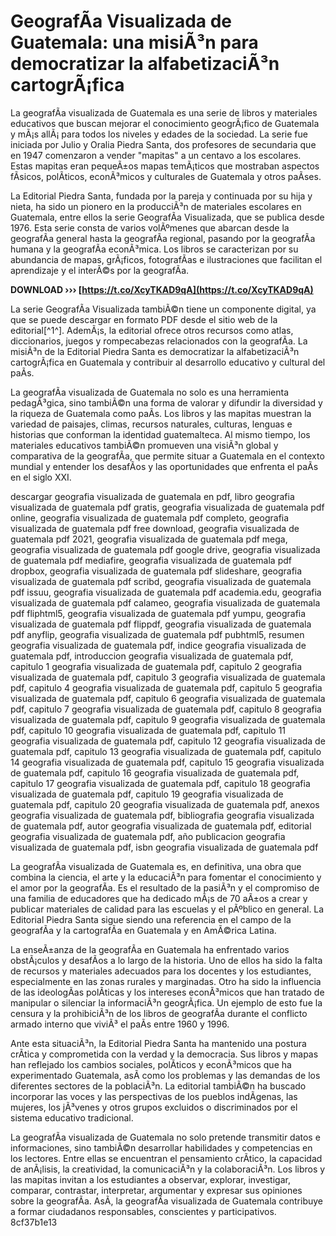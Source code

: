 # GeografÃ­a Visualizada de Guatemala: una misiÃ³n para democratizar la alfabetizaciÃ³n cartogrÃ¡fica
 
La geografÃ­a visualizada de Guatemala es una serie de libros y materiales educativos que buscan mejorar el conocimiento geogrÃ¡fico de Guatemala y mÃ¡s allÃ¡ para todos los niveles y edades de la sociedad. La serie fue iniciada por Julio y Oralia Piedra Santa, dos profesores de secundaria que en 1947 comenzaron a vender "mapitas" a un centavo a los escolares. Estas mapitas eran pequeÃ±os mapas temÃ¡ticos que mostraban aspectos fÃ­sicos, polÃ­ticos, econÃ³micos y culturales de Guatemala y otros paÃ­ses.
 
La Editorial Piedra Santa, fundada por la pareja y continuada por su hija y nieta, ha sido un pionero en la producciÃ³n de materiales escolares en Guatemala, entre ellos la serie GeografÃ­a Visualizada, que se publica desde 1976. Esta serie consta de varios volÃºmenes que abarcan desde la geografÃ­a general hasta la geografÃ­a regional, pasando por la geografÃ­a humana y la geografÃ­a econÃ³mica. Los libros se caracterizan por su abundancia de mapas, grÃ¡ficos, fotografÃ­as e ilustraciones que facilitan el aprendizaje y el interÃ©s por la geografÃ­a.
 
**DOWNLOAD ››› [https://t.co/XcyTKAD9qA](https://t.co/XcyTKAD9qA)**


 
La serie GeografÃ­a Visualizada tambiÃ©n tiene un componente digital, ya que se puede descargar en formato PDF desde el sitio web de la editorial[^1^]. AdemÃ¡s, la editorial ofrece otros recursos como atlas, diccionarios, juegos y rompecabezas relacionados con la geografÃ­a. La misiÃ³n de la Editorial Piedra Santa es democratizar la alfabetizaciÃ³n cartogrÃ¡fica en Guatemala y contribuir al desarrollo educativo y cultural del paÃ­s.

La geografÃ­a visualizada de Guatemala no solo es una herramienta pedagÃ³gica, sino tambiÃ©n una forma de valorar y difundir la diversidad y la riqueza de Guatemala como paÃ­s. Los libros y las mapitas muestran la variedad de paisajes, climas, recursos naturales, culturas, lenguas e historias que conforman la identidad guatemalteca. Al mismo tiempo, los materiales educativos tambiÃ©n promueven una visiÃ³n global y comparativa de la geografÃ­a, que permite situar a Guatemala en el contexto mundial y entender los desafÃ­os y las oportunidades que enfrenta el paÃ­s en el siglo XXI.
 
descargar geografia visualizada de guatemala en pdf,  libro geografia visualizada de guatemala pdf gratis,  geografia visualizada de guatemala pdf online,  geografia visualizada de guatemala pdf completo,  geografia visualizada de guatemala pdf free download,  geografia visualizada de guatemala pdf 2021,  geografia visualizada de guatemala pdf mega,  geografia visualizada de guatemala pdf google drive,  geografia visualizada de guatemala pdf mediafire,  geografia visualizada de guatemala pdf dropbox,  geografia visualizada de guatemala pdf slideshare,  geografia visualizada de guatemala pdf scribd,  geografia visualizada de guatemala pdf issuu,  geografia visualizada de guatemala pdf academia.edu,  geografia visualizada de guatemala pdf calameo,  geografia visualizada de guatemala pdf fliphtml5,  geografia visualizada de guatemala pdf yumpu,  geografia visualizada de guatemala pdf flippdf,  geografia visualizada de guatemala pdf anyflip,  geografia visualizada de guatemala pdf pubhtml5,  resumen geografia visualizada de guatemala pdf,  indice geografia visualizada de guatemala pdf,  introduccion geografia visualizada de guatemala pdf,  capitulo 1 geografia visualizada de guatemala pdf,  capitulo 2 geografia visualizada de guatemala pdf,  capitulo 3 geografia visualizada de guatemala pdf,  capitulo 4 geografia visualizada de guatemala pdf,  capitulo 5 geografia visualizada de guatemala pdf,  capitulo 6 geografia visualizada de guatemala pdf,  capitulo 7 geografia visualizada de guatemala pdf,  capitulo 8 geografia visualizada de guatemala pdf,  capitulo 9 geografia visualizada de guatemala pdf,  capitulo 10 geografia visualizada de guatemala pdf,  capitulo 11 geografia visualizada de guatemala pdf,  capitulo 12 geografia visualizada de guatemala pdf,  capitulo 13 geografia visualizada de guatemala pdf,  capitulo 14 geografia visualizada de guatemala pdf,  capitulo 15 geografia visualizada de guatemala pdf,  capitulo 16 geografia visualizada de guatemala pdf,  capitulo 17 geografia visualizada de guatemala pdf,  capitulo 18 geografia visualizada de guatemala pdf,  capitulo 19 geografia visualizada de guatemala pdf,  capitulo 20 geografia visualizada de guatemala pdf,  anexos geografia visualizada de guatemala pdf,  bibliografia geografia visualizada de guatemala pdf,  autor geografia visualizada de guatemala pdf,  editorial geografia visualizada de guatemala pdf,  año publicacion geografia visualizada de guatemala pdf,  isbn geografia visualizada de guatemala pdf
 
La geografÃ­a visualizada de Guatemala es, en definitiva, una obra que combina la ciencia, el arte y la educaciÃ³n para fomentar el conocimiento y el amor por la geografÃ­a. Es el resultado de la pasiÃ³n y el compromiso de una familia de educadores que ha dedicado mÃ¡s de 70 aÃ±os a crear y publicar materiales de calidad para las escuelas y el pÃºblico en general. La Editorial Piedra Santa sigue siendo una referencia en el campo de la geografÃ­a y la cartografÃ­a en Guatemala y en AmÃ©rica Latina.

La enseÃ±anza de la geografÃ­a en Guatemala ha enfrentado varios obstÃ¡culos y desafÃ­os a lo largo de la historia. Uno de ellos ha sido la falta de recursos y materiales adecuados para los docentes y los estudiantes, especialmente en las zonas rurales y marginadas. Otro ha sido la influencia de las ideologÃ­as polÃ­ticas y los intereses econÃ³micos que han tratado de manipular o silenciar la informaciÃ³n geogrÃ¡fica. Un ejemplo de esto fue la censura y la prohibiciÃ³n de los libros de geografÃ­a durante el conflicto armado interno que viviÃ³ el paÃ­s entre 1960 y 1996.
 
Ante esta situaciÃ³n, la Editorial Piedra Santa ha mantenido una postura crÃ­tica y comprometida con la verdad y la democracia. Sus libros y mapas han reflejado los cambios sociales, polÃ­ticos y econÃ³micos que ha experimentado Guatemala, asÃ­ como los problemas y las demandas de los diferentes sectores de la poblaciÃ³n. La editorial tambiÃ©n ha buscado incorporar las voces y las perspectivas de los pueblos indÃ­genas, las mujeres, los jÃ³venes y otros grupos excluidos o discriminados por el sistema educativo tradicional.
 
La geografÃ­a visualizada de Guatemala no solo pretende transmitir datos e informaciones, sino tambiÃ©n desarrollar habilidades y competencias en los lectores. Entre ellas se encuentran el pensamiento crÃ­tico, la capacidad de anÃ¡lisis, la creatividad, la comunicaciÃ³n y la colaboraciÃ³n. Los libros y las mapitas invitan a los estudiantes a observar, explorar, investigar, comparar, contrastar, interpretar, argumentar y expresar sus opiniones sobre la geografÃ­a. AsÃ­, la geografÃ­a visualizada de Guatemala contribuye a formar ciudadanos responsables, conscientes y participativos.
 8cf37b1e13
 

